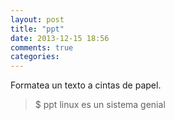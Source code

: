 ```yaml
---
layout: post
title: "ppt"
date: 2013-12-15 18:56
comments: true
categories: 
---
```

Formatea un texto a cintas de papel.

>$ ppt linux es un sistema genial 

